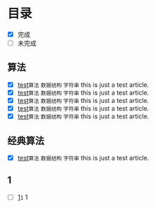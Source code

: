 # 目录

- [x] 完成
- [ ] 未完成

## 算法

- [x] [test](articles/automation-theory-guide/)`算法` `数据结构` `字符串`   this is just a test article.
- [x] [test](articles/classical-algorithm-maximum-same-prefix-suffix/)`算法` `数据结构` `字符串`   this is just a test article.
- [x] [test](articles/css-building-blocks/correct-use-of-fa/)`算法` `数据结构` `字符串`   this is just a test article.
- [x] [test](articles/css-building-blocks/table-based-calendar/)`算法` `数据结构` `字符串`   this is just a test article.
- [x] [test](utils/)`算法` `数据结构` `字符串`   this is just a test article.

## 经典算法

- [x] [test](articles/css-building-blocks/switch-button/)`算法` `数据结构` `字符串`   this is just a test article.

## 1

- [ ] [1](articles/test/)`1`   1


